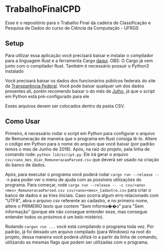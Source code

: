 # TrabalhoFinalCPD
Esse é o repositório para o Trabalho Final da cadeira de Classificação e Pesquisa de Dados do curso de Ciência da Computação - UFRGS

## Setup
Para utilizar essa aplicação você precisará baixar e instalar o compilador para a linguagem Rust e a ferramenta Cargo [daqui](https://www.rust-lang.org/pt-BR/install.html). OBS: O Cargo já vem junto com o compilador Rust.
Também é necessário possuir o Python3 instalado

Você precisará baixar os dados dos funcionários públicos federais do site da [Transparência Federal](http://www.portaltransparencia.gov.br/download-de-dados/servidores). Você pode baixar qualquer um dos dados presentes ali, porém recomendo baixar o do mês de [Julho](http://www.portaltransparencia.gov.br/download-de-dados/servidores/201807_Servidores), já que o script em Python está pré-configurado para ele

Esses arquivos devem ser colocados dentro da pasta CSV.

## Como Usar
Primeiro, é necessário rodar o script em Python para configurar o arquivo de Remuneração de maneira que o programa em Rust consiga lê-lo. Altere o código em Python para o nome do arquivo que você baixar (por padrão temos o mes de Junho de 2018). Após, na raiz do projeto, pela linha de comando rode: `python lib/script.py`. Ele irá gerar o arquivo `csv/<ano_mes_dia>_RemuneracaoParsed.csv` que deverá ser usado na criação do banco de dados.

Após, para executar o programa você poderá rodar `cargo run --release -- -h` para poder ver o menu de ajuda com as possíveis utilizações do programa. Para começar, rode `cargo run --release -- -c csv/<ano><mes>_RemuneracaoParsed.csv csv/<ano><mes>_Cadastro.csv` para criar o banco de dados e as tries iniciais. Caso ocorra algum erro relacionado com "UTF8", abra o arquivo csv referente ao cadastro, e no primeiro nome, altere o PRIMEIRO texto que contem "Sem informa��o" para "Sem informação" (porque ele não consegue entender esse, mas consegue entender todos os próximos é um belo mistério).

Rodando `cargon run ...` você está compilando o programa toda vez. Por padrão, já foi deixado um arquivo compilado (para Windows) na root do projeto, dessa maneira você poderá utilizá-lo a partir da linha de comando, utilizando as mesmas flags que podem ser utilizadas com o programa.
